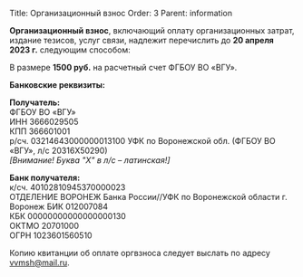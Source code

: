 Title: Организационный взнос
Order: 3
Parent: information

**Организационный взнос**, включающий оплату организационных затрат, издание тезисов, услуг связи, надлежит перечислить до **20 апреля 2023 г.** следующим способом:

В размере **1500 руб.** на расчетный счет ФГБОУ ВО «ВГУ».

**Банковские реквизиты:**

**Получатель:**  
ФГБОУ ВО «ВГУ»  
ИНН 3666029505  
КПП 366601001  
р/сч. 03214643000000013100
УФК по Воронежской обл. (ФГБОУ ВО «ВГУ», л/с 20316Х50290)  
*[Внимание! Буква "X" в л/с – латинская!]*

**Банк получателя:**  
к/сч. 40102810945370000023  
ОТДЕЛЕНИЕ ВОРОНЕЖ Банка России//УФК по Воронежской области г. Воронеж
БИК 012007084  
КБК 00000000000000000130  
ОКТМО 20701000  
ОГРН 1023601560510  

Копию квитанции об оплате оргвзноса следует выслать по адресу [vvmsh@mail.ru](mailto:vvmsh@mail.ru).
